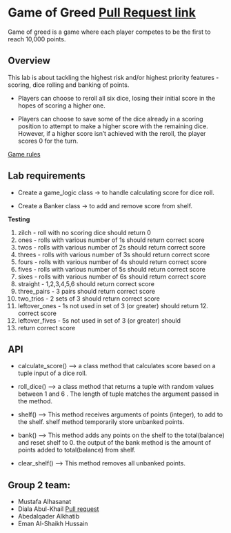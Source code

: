 # Game of Greed  [Pull Request link](https://github.com/dialaabulkhail/game-of-greed/pull/2)
Game of greed is a game where each player competes to be the first to reach 10,000 points.

 
## Overview

This lab is about tackling the highest risk and/or highest priority features - scoring, dice rolling and banking of points.

- Players can choose to reroll all six dice, losing their initial score in the hopes of scoring a higher one.

- Players can choose to save some of the dice already in a scoring position to attempt to make a higher score with the remaining dice. However, if a higher score isn’t achieved with the reroll, the player scores 0 for the turn.

[Game rules](https://en.wikipedia.org/wiki/Dice_10000)

## Lab requirements
- Create a game_logic class -> to handle calculating score for dice roll.

- Create a Banker class -> to add and remove score from shelf.

**Testing**
1. zilch - roll with no scoring dice should return 0
2. ones - rolls with various number of 1s should return correct score
3. twos - rolls with various number of 2s should return correct score
4. threes - rolls with various number of 3s should return correct score
5. fours - rolls with various number of 4s should return correct score
6. fives - rolls with various number of 5s should return correct score
7. sixes - rolls with various number of 6s should return correct score
8. straight - 1,2,3,4,5,6 should return correct score
9. three_pairs - 3 pairs should return correct score
10. two_trios - 2 sets of 3 should return correct score
11. leftover_ones - 1s not used in set of 3 (or greater) should return 12. correct score
14. leftover_fives - 5s not used in set of 3 (or greater) should 
15. return correct score


## API

- calculate_score() --> a class method that calculates score based on a tuple input of a dice roll.

- roll_dice() --> a class method that returns a tuple with random values between 1 and 6 . The length of tuple matches the argument passed in the method.

- shelf() --> This method receives arguments of points (integer), to add to the shelf.
shelf method temporarily store unbanked points.

- bank() --> This method adds any points on the shelf to the total(balance) and reset shelf to 0.
the output of the bank method is the amount of points added to total(balance) from shelf.

- clear_shelf() --> This method removes all unbanked points.


## Group 2 team:

 - Mustafa Alhasanat
 - Diala Abul-Khail  [Pull request]()
 - Abedalqader Alkhatib
 - Eman Al-Shaikh Hussain